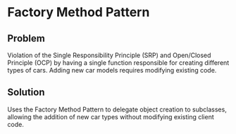 # Factory Method Pattern

## Problem
Violation of the Single Responsibility Principle (SRP) and Open/Closed Principle (OCP) by having a single function responsible for creating different types of cars. Adding new car models requires modifying existing code.

## Solution
Uses the Factory Method Pattern to delegate object creation to subclasses, allowing the addition of new car types without modifying existing client code.
